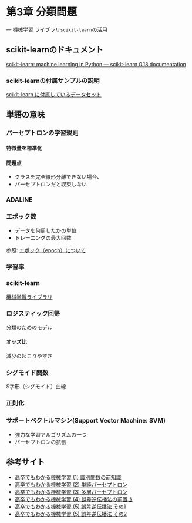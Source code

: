 # 第3章 分類問題 
— 機械学習 ライブラリ`scikit-learn`の活用

## scikit-learnのドキュメント
[scikit-learn: machine learning in Python — scikit-learn 0.18 documentation](http://scikit-learn.org/stable/)

### scikit-learnの付属サンプルの説明
[scikit-learn に付属しているデータセット](http://pythondatascience.plavox.info/scikit-learn/scikit-learn%E3%81%AB%E4%BB%98%E5%B1%9E%E3%81%97%E3%81%A6%E3%81%84%E3%82%8B%E3%83%87%E3%83%BC%E3%82%BF%E3%82%BB%E3%83%83%E3%83%88/)

## 単語の意味

### パーセプトロンの学習規則
#### 特徴量を標準化

#### 問題点
- クラスを完全線形分離できない場合、
- パーセプトロンだと収束しない


### ADALINE

### エポック数
- データを何周したかの単位
- トレーニングの最大回数

参照: [エポック（epoch）について](http://yutasugii.hatenablog.com/entry/2015/12/16/002617)

### 学習率

### scikit-learn
[機械学習ライブラリ](http://scikit-learn.org/stable/)

### ロジスティック回帰
分類のためのモデル

#### オッズ比
減少の起こりやすさ

### シグモイド関数
S字形（シグモイド）曲線

### 正則化

### サポートベクトルマシン(Support Vector Machine: SVM)
- 強力な学習アルゴリズムの一つ
- パーセプトロンの拡張

### 
### 
### 

## 参考サイト
- [高卒でもわかる機械学習 (1) 識別関数の前知識](http://hokuts.com/2015/11/24/ml1_func/)
- [高卒でもわかる機械学習 (2) 単純パーセプトロン](http://hokuts.com/2015/11/25/ml2_perceptron/)
- [高卒でもわかる機械学習 (3) 多層パーセプトロン](http://hokuts.com/2015/12/04/ml3-mlp/)
- [高卒でもわかる機械学習 (4) 誤差逆伝播法の前置き](http://hokuts.com/2016/05/27/pre-bp/)
- [高卒でもわかる機械学習 (5) 誤差逆伝播法 その1](http://hokuts.com/2016/05/29/bp1/)
- [高卒でもわかる機械学習 (5) 誤差逆伝播法 その2](http://hokuts.com/2016/10/09/bp2/)

